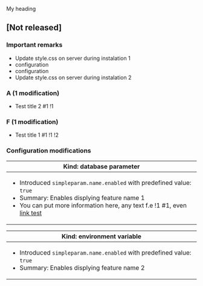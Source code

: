 <!-- @formatter:off -->
<!-- noinspection -->
<!-- Prevents auto format, for JetBrains IDE File > Settings > Editor > Code Style (Formatter Tab) > Turn formatter on/off with markers in code comments  -->

<!-- This file is automatically generate by logchange tool 🌳 🪓 => 🪵 -->
<!-- Visit https://github.com/logchange/logchange and leave a star 🌟 -->
<!-- !!! ⚠️ DO NOT MODIFY THIS FILE, YOUR CHANGES WILL BE LOST ⚠️ !!! -->


My heading


[Not released]
--------------

### Important remarks

- Update style.css on server during instalation 1
- configuration
- configuration
- Update style.css on server during instalation 2

### A (1 modification)

- Test title 2 #1 !1

### F (1 modification)

- Test title 1 #1 !1 !2

### Configuration modifications

| Kind: database parameter                                                                                                                                                                                                                    |
| ------------------------------------------------------------------------------------------------------------------------------------------------------------------------------------------------------------------------------------------- |
| <ul><li>Introduced `simpleparam.name.enabled` with predefined value: `true`</li><li>Summary: Enables displying feature name 1</li><li>You can put more information here, any text f.e !1 #1, even [link test](https://google.com)</li></ul> |

| Kind: environment variable                                                                                                              |
| --------------------------------------------------------------------------------------------------------------------------------------- |
| <ul><li>Introduced `simpleparam.name.enabled` with predefined value: `true`</li><li>Summary: Enables displying feature name 2</li></ul> |



